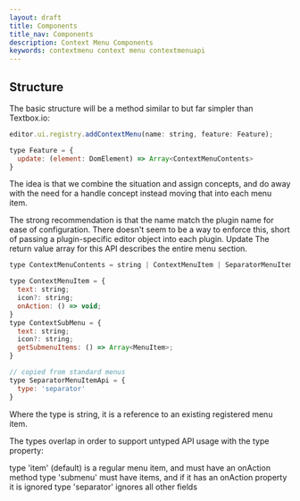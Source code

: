 ```yaml
---
layout: draft
title: Components
title_nav: Components
description: Context Menu Components
keywords: contextmenu context menu contextmenuapi
---
```



## Structure

The basic structure will be a method similar to but far simpler than Textbox.io:

```js
editor.ui.registry.addContextMenu(name: string, feature: Feature);

type Feature = {
  update: (element: DomElement) => Array<ContextMenuContents>
}
```

The idea is that we combine the situation and assign concepts, and do away with the need for a handle concept instead moving that into each menu item.

The strong recommendation is that the name match the plugin name for ease of configuration. There doesn't seem to be a way to enforce this, short of passing a plugin-specific editor object into each plugin.
Update
The return value array for this API describes the entire menu section.

```js
type ContextMenuContents = string | ContextMenuItem | SeparatorMenuItemApi | ContextSubMenu

type ContextMenuItem = {
  text: string;
  icon?: string;
  onAction: () => void;
}
type ContextSubMenu = {
  text: string;
  icon?: string;
  getSubmenuItems: () => Array<MenuItem>;
}

// copied from standard menus
type SeparatorMenuItemApi = {
  type: 'separator'
}
```

Where the type is string, it is a reference to an existing registered menu item.

The types overlap in order to support untyped API usage with the type property:

type 'item' (default) is a regular menu item, and must have an onAction method
type 'submenu' must have items, and if it has an onAction property it is ignored
type 'separator' ignores all other fields
